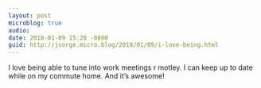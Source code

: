 ```yaml
---
layout: post
microblog: true
audio: 
date: 2018-01-09 15:20 -0800
guid: http://jsorge.micro.blog/2018/01/09/i-love-being.html
---
```

I love being able to tune into work meetings r motley. I can keep up to date while on my commute home. And it’s awesome!
